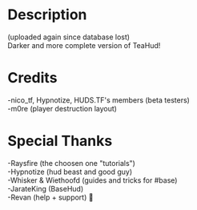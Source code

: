 # Description

(uploaded again since database lost)  
Darker and more complete version of TeaHud!

# Credits

-nico\_tf, Hypnotize, HUDS.TF's members (beta testers)  
-m0re (player destruction layout)

# Special Thanks

-Raysfire (the choosen one "tutorials")  
-Hypnotize (hud beast and good guy)  
-Whisker & Wiethoofd (guides and tricks for #base)  
-JarateKing (BaseHud)  
-Revan (help + support) :tea:
